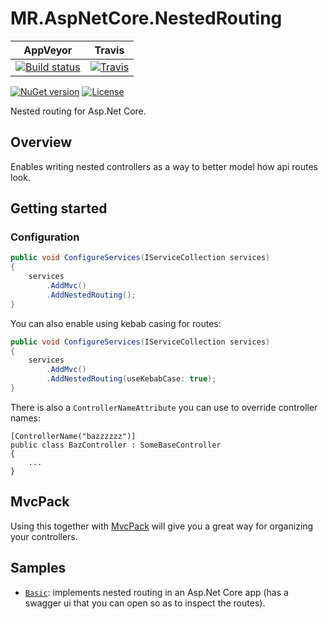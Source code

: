 # MR.AspNetCore.NestedRouting

AppVeyor | Travis
---------|-------
[![Build status](https://img.shields.io/appveyor/ci/mrahhal/mr-aspnetcore-nestedrouting/master.svg)](https://ci.appveyor.com/project/mrahhal/mr-aspnetcore-nestedrouting) | [![Travis](https://img.shields.io/travis/mrahhal/MR.AspNetCore.NestedRouting/master.svg)](https://travis-ci.org/mrahhal/MR.AspNetCore.NestedRouting)

[![NuGet version](https://img.shields.io/nuget/v/MR.AspNetCore.NestedRouting.svg)](https://www.nuget.org/packages/MR.AspNetCore.NestedRouting)
[![License](https://img.shields.io/badge/license-MIT-blue.svg)](https://opensource.org/licenses/MIT)

Nested routing for Asp.Net Core.

## Overview

Enables writing nested controllers as a way to better model how api routes look.

## Getting started

### Configuration
```cs
public void ConfigureServices(IServiceCollection services)
{
    services
        .AddMvc()
        .AddNestedRouting();
}
```

You can also enable using kebab casing for routes:

```cs
public void ConfigureServices(IServiceCollection services)
{
    services
        .AddMvc()
        .AddNestedRouting(useKebabCase: true);
}
```

There is also a `ControllerNameAttribute` you can use to override controller names:

```
[ControllerName("bazzzzzz")]
public class BazController : SomeBaseController
{
    ...
}
```

## MvcPack

Using this together with [MvcPack](http://github.com/mrahhal/MR.AspNetCore.MvcPack) will give you a great way for organizing your controllers.

## Samples

- [`Basic`](/samples/Basic): implements nested routing in an Asp.Net Core app (has a swagger ui that you can open so as to inspect the routes).
